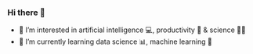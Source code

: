 ### Hi there 👋
- 👀 I’m interested in artificial intelligence 💻, productivity 💪 & science 👩‍🚀
- 🌱 I’m currently learning data science 📊, machine learning 🤖


